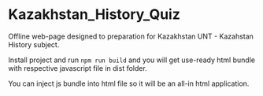 # Kazakhstan_History_Quiz
Offline web-page designed to preparation for Kazakhstan UNT - Kazahstan History subject.

Install project and run `npm run build` and you will get use-ready html bundle with respective javascript file in dist folder.

You can inject js bundle into html file so it will be an all-in html application.
